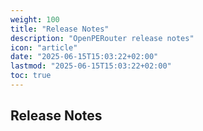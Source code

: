```yaml
---
weight: 100
title: "Release Notes"
description: "OpenPERouter release notes"
icon: "article"
date: "2025-06-15T15:03:22+02:00"
lastmod: "2025-06-15T15:03:22+02:00"
toc: true
---
```


## Release Notes

